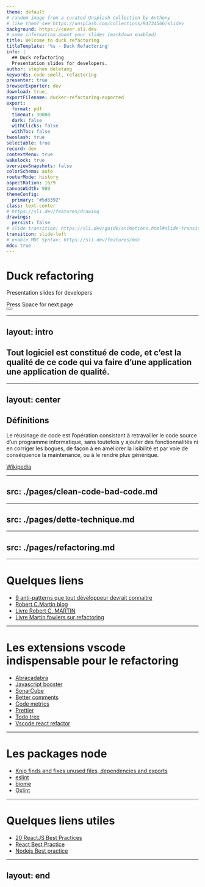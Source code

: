 ```yaml
---
theme: default
# random image from a curated Unsplash collection by Anthony
# like them? see https://unsplash.com/collections/94734566/slidev
background: https://cover.sli.dev
# some information about your slides (markdown enabled)
title: Welcome to duck refactoring
titleTemplate: '%s - Duck Refactoring'
info: |
  ## Duck refactoring
  Presentation slides for developers.
author: stephen deletang
keywords: code-smell, refactoring
presenter: true
browserExporter: dev
download: true,
exportFilename: ducker-refactoring-exported
export:
  format: pdf
  timeout: 30000
  dark: false
  withClicks: false
  withToc: false
twoslash: true
selectable: true
record: dev
contextMenu: true
wakelock: true
overviewSnapshots: false
colorSchema: auto
routerMode: history
aspectRation: 16/9
canvasWidth: 980
themeConfig:
  primary: '#5d8392'
class: text-center
# https://sli.dev/features/drawing
drawings:
  persist: false
# slide transition: https://sli.dev/guide/animations.html#slide-transitions
transition: slide-left
# enable MDC Syntax: https://sli.dev/features/mdc
mdc: true
---
```


# Duck refactoring

Presentation slides for developers

<div @click="$slidev.nav.next" class="mt-12 py-1" hover:bg="white op-10">
  Press Space for next page <carbon:arrow-right />
</div>

<div class="abs-br m-6 text-xl">
  <button @click="$slidev.nav.openInEditor()" title="Open in Editor" class="slidev-icon-btn">
    <carbon:edit />
  </button>
  <a href="https://github.com/stephen-shopopop/duck-refactoring" target="_blank" class="slidev-icon-btn">
    <carbon:logo-github />
  </a>
</div>

<!--
The last comment block of each slide will be treated as slide notes. It will be visible and editable in Presenter Mode along with the slide. [Read more in the docs](https://sli.dev/guide/syntax.html#notes)
-->

---
layout: intro
---

## Tout logiciel est constitué de code, et c’est la qualité de ce code qui va faire d’une application une application de qualité.

---
layout: center
---

## Définitions

Le réusinage de code est l’opération consistant à retravailler le code source d’un programme informatique, sans toutefois y ajouter des fonctionnalités ni en corriger les bogues, de façon à en améliorer la lisibilité et par voie de conséquence la maintenance, ou à le rendre plus générique.

[Wikipedia](https://fr.wikipedia.org/wiki/Réusinage_de_code)

---
src: ./pages/clean-code-bad-code.md
---

---
src: ./pages/dette-technique.md
---

---
src: ./pages/refactoring.md
---

---

# Quelques liens

- [9 anti-patterns que tout développeur devrait connaitre](https://sahandsaba.com/nine-anti-patterns-every-programmer-should-be-aware-of-with-examples.html)
- [Robert C.Martin blog](https://blog.cleancoder.com)
- [Livre Robert C. MARTIN](https://www.amazon.fr/Coder-proprement-Robert-C-Martin/dp/232600227X/ref=asc_df_232600227X?mcid=7371465f06fa3a9e8297ecf922d7c604&tag=googshopfr-21&linkCode=df0&hvadid=701538268227&hvpos=&hvnetw=g&hvrand=10969840272883976773&hvpone=&hvptwo=&hvqmt=&hvdev=c&hvdvcmdl=&hvlocint=&hvlocphy=9111056&hvtargid=pla-682551885055&psc=1&gad_source=1)
- [Livre Martin fowlers sur refactoring](https://www.amazon.fr/Refactoring-Comment-améliorer-code-existant/dp/2100801163)

---

# Les extensions vscode indispensable pour le refactoring

- [Abracadabra](https://marketplace.visualstudio.com/items?itemName=nicoespeon.abracadabra&ssr=false#overview)
- [Javascript booster](https://marketplace.visualstudio.com/items?itemName=sburg.vscode-javascript-booster)
- [SonarCube](https://marketplace.visualstudio.com/items?itemName=SonarSource.sonarlint-vscode)
- [Better comments](https://marketplace.visualstudio.com/items?itemName=aaron-bond.better-comments)
- [Code metrics](https://marketplace.visualstudio.com/items?itemName=kisstkondoros.vscode-codemetrics)
- [Prettier](https://marketplace.visualstudio.com/items?itemName=esbenp.prettier-vscode)
- [Todo tree](https://marketplace.visualstudio.com/items?itemName=Gruntfuggly.todo-tree)
- [Vscode react refactor](https://marketplace.visualstudio.com/items?itemName=planbcoding.vscode-react-refactor)

---

# Les packages node

- [Knip finds and fixes unused files, dependencies and exports](https://www.npmjs.com/package/knip)
- [eslint](https://eslint.org)
- [biome](https://biomejs.dev)
- [Oxlint](https://oxc.rs/docs/guide/usage/linter)

---

# Quelques liens utiles

- [20 ReactJS Best Practices](https://medium.com/@rana.adnanali/20-reactjs-best-practices-learned-from-code-reviews-9f846a132e52)
- [React Best Practice](https://medium.com/@onix_react/react-best-practices-to-improve-your-code-a4c68962d5dd)
- [Nodejs Best practice](https://github.com/goldbergyoni/nodebestpractices)

---
layout: end
---
